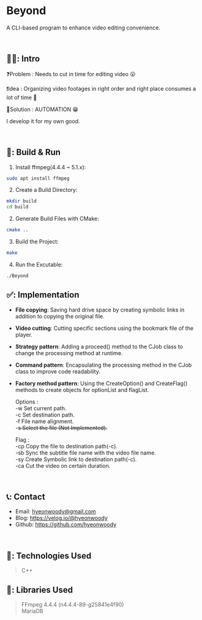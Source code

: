 # Beyond
A CLI-based program to enhance video editing convenience.

</br>

## 🧑‍💻: Intro
❓Problem : Needs to cut in time for editing video 😮

❗Idea : Organizing video footages in right order and right place consumes a lot of time 🤔

💯Solution : AUTOMATION 😁

 I develop it for my own good.  
 
</br>

 ## 🚀: Build & Run
1. Install ffmpeg(4.4.4 ~ 5.1.x):
```bash
sudo apt install ffmpeg
```
2. Create a Build Directory:
 ```bash
 mkdir build
 cd build
 ```
 
 2. Generate Build Files with CMake:
 ```bash
 cmake ..
 ```

3. Build the Project:
```bash
make
```


4. Run the Excutable:
```bash
./Beyond
```


 ## ✅: Implementation 
- **File copying**: Saving hard drive space by creating symbolic links in addition to copying the original file.  
- **Video cutting**: Cutting specific sections using the bookmark file of the player.  
- **Strategy pattern**: Adding a proceed() method to the CJob class to change the processing method at runtime.  
- **Command pattern**: Encapsulating the processing method in the CJob class to improve code readability.  
- **Factory method pattern**: Using the CreateOption() and CreateFlag() methods to create objects for optionList and flagList.  


  Options :  
    -w Set current path.  
    -c Set destination path.  
    -f File name alignment.  
    -~~s Select the file (Not Implemented).~~ 
  
  Flag :  
    -cp Copy the file to destination path(-c).  
    -sb Sync the subtitle file name with the video file name.  
    -sy Create Symbolic link to destination path(-c).  
    -ca Cut the video on certain duration.  
    
   
    
 </br>

## 📞: Contact
- Email: hyeonwoody@gmail.com
- Blog: https://velog.io/@hyeonwoody
- Github: https://github.com/hyeonwoody

</br>

## 🧱: Technologies Used
>C++

## 📖: Libraries Used
>FFmpeg 4.4.4 (n4.4.4-89-g25841e4f90)  
>MariaDB
